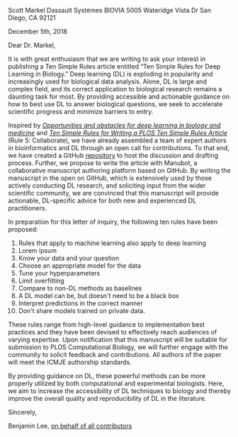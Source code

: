Scott Markel
Dassault Systèmes BIOVIA
5005 Wateridge Vista Dr
San Diego, CA 92121

December 5th, 2018

Dear Dr. Markel,

It is with great enthusiasm that we are writing to ask your interest in publishing a Ten Simple Rules article entitled “Ten Simple Rules for Deep Learning in Biology.”
Deep learning (DL) is exploding in popularity and increasingly used for biological data analysis.
Alone, DL is large and complex field, and its correct application to biological research remains a daunting task for most.
By providing accessible and actionable guidance on how to best use DL to answer biological questions, we seek to accelerate scientific progress and minimize barriers to entry.

Inspired by [*Opportunities and obstacles for deep learning in biology and medicine*](https://doi.org/10.1098/rsif.2017.0387) and [*Ten Simple Rules for Writing a PLOS Ten Simple Rules Article*](https://doi.org/10.1371/journal.pcbi.1003858) (Rule 5: Collaborate), we have already assembled a team of expert authors in bioinformatics and DL through an open call for contributions.
To that end, we have created a GitHub [repository](https://github.com/Benjamin-Lee/deep-rules) to host the discussion and drafting process.
Further, we propose to write the article with Manubot, a collaborative manuscript authoring platform based on GitHub.
By writing the manuscript in the open on GitHub, which is extensively used by those actively conducting DL research, and soliciting input from the wider scientific community, we are convinced that this manuscript will provide actionable, DL-specific advice for both new and experienced DL practitioners.


In preparation for this letter of inquiry, the following ten rules have been proposed:

<!-- just using 1. for each entry so that they can be more easily reordered -->

1. Rules that apply to machine learning also apply to deep learning
1. Lorem ipsum
1. Know your data and your question
1. Choose an appropriate model for the data 
1. Tune your hyperparameters
1. Limit overfitting
1. Compare to non-DL methods as baselines
1. A DL model can be, but doesn't need to be a black box
1. Interpret predictions in the correct manner
1. Don't share models trained on private data.

These rules range from high-level guidance to implementation best practices and they have been devised to effectively reach audiences of varying expertise.
Upon notification that this manuscript will be suitable for submission to PLOS Computational Biology, we will further engage with the community to solicit feedback and contributions.
All authors of the paper will meet the ICMJE authorship standards.

By providing guidance on DL, these powerful methods can be more properly utilized by both computational and experimental biologists.
Here, we aim to increase the accessibility of DL techniques to biology and thereby improve the overall quality and reproducibility of DL in the literature.


Sincerely,

Benjamin Lee, [on behalf of all contributors](https://github.com/Benjamin-Lee/deep-rules/blob/master/contributors.md)
